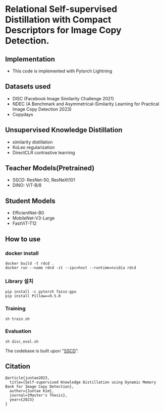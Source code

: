 

# Relational Self-supervised Distillation with Compact Descriptors for Image Copy Detection.

## Implementation
- This code is implemented with Pytorch Lightning


## Datasets used
- DISC (Facebook Image Similarity Challenge 2021)
- NDEC (A Benchmark and Asymmetrical-Similarity Learning for Practical Image Copy
Detection 2023)
- Copydays

## Unsupervised Knowledge Distillation
- similarity distillation 
- KoLeo regularization
- DirectCLR contrastive learning

## Teacher Models(Pretrained)
- SSCD: ResNet-50, ResNeXt101
- DINO: ViT-B/8

## Student Models
- EfficientNet-B0
- MobileNet-V3-Large
- FastViT-T12

## How to use

### docker install
```
docker build -t rdcd .
docker run --name rdcd -it --ipc=host --runtime=nvidia rdcd
```

### Library 설치
```
pip install -c pytorch faiss-gpu
pip install Pillow==9.5.0
```

### Training
```
sh train.sh
```

### Evaluation
```
sh disc_eval.sh
```

The codebase is built upon "[SSCD](https://cvpr2022.thecvf.com/)".

## Citation
```
@article{juntae2023,
  title={Self-supervised Knowledge Distillation using Dynamic Memory Bank for Image Copy Detection},
  author={Juntae Kim},
  journal={Master's Thesis},
  year={2023}
}
```
